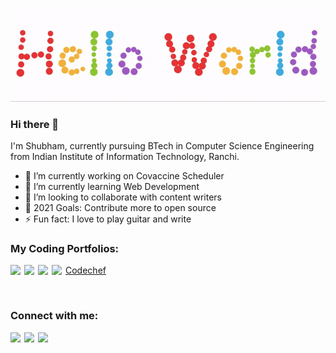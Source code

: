 <p align="center">
  <img src="hello.gif">
</p>

### Hi there 👋
I'm Shubham, currently pursuing BTech in Computer Science Engineering from Indian Institute of Information Technology, Ranchi.

- 🔭 I’m currently working on Covaccine Scheduler
- 🌱 I’m currently learning Web Development
- 👯 I’m looking to collaborate with content writers
- 🥅 2021 Goals: Contribute more to open source
- ⚡ Fun fact: I love to play guitar and write

### My Coding Portfolios:

[Codechef](https://www.codechef.com/users/cafeinecoder25)
[<img align="left" width="22px" src="https://cdn.jsdelivr.net/npm/simple-icons@3.13.0/icons/codechef.svg" />][Codechef]
[<img align="left" width="22px" src="https://cdn.jsdelivr.net/npm/simple-icons@3.13.0/icons/codeforces.svg" />][Codeforces]
[<img align="left" width="22px" src="https://cdn.jsdelivr.net/npm/simple-icons@3.13.0/icons/hackerearth.svg" />][HackerEarth]
[<img align="left" width="22px" src="https://cdn.jsdelivr.net/npm/simple-icons@3.13.0/icons/hackerrank.svg" />][HackerRank]


<br />

### Connect with me:

[<img align="left" width="22px" src="https://cdn.jsdelivr.net/npm/simple-icons@v3/icons/linkedin.svg" />][linkedin]
[<img align="left" width="22px" src="https://cdn.jsdelivr.net/npm/simple-icons@v3/icons/twitter.svg" />][twitter]
[<img align="left" width="22px" src="https://cdn.jsdelivr.net/npm/simple-icons@v3/icons/instagram.svg" />][instagram]

<br />

[twitter]: https://twitter.com/shu6h_am
[instagram]: https://instagram.com/shu6h.am
[linkedin]: https://www.linkedin.com/in/caffeinecoder25/
[Codechef]: https://www.codechef.com/users/cafeinecoder25
[Codeforces]: https://codeforces.com/profile/caffeine_coder25
[HackerEarth]: https://www.hackerearth.com/@caffeine_coder25
[HackerRank]: https://www.hackerrank.com/caffeine_coder25
